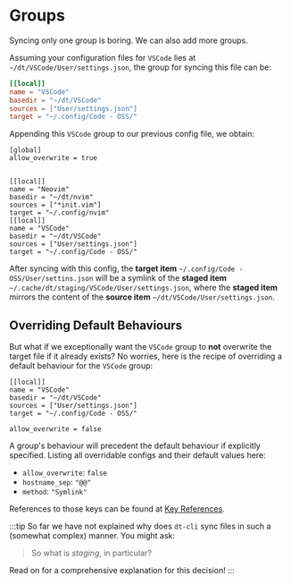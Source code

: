 # Groups

Syncing only one group is boring.  We can also add more groups.

Assuming your configuration files for `VSCode` lies at
`~/dt/VSCode/User/settings.json`, the group for syncing this file can be:

```toml
[[local]]
name = "VSCode"
basedir = "~/dt/VSCode"
sources = ["User/settings.json"]
target = "~/.config/Code - OSS/"
```

Appending this `VSCode` group to our previous config file, we obtain:

```toml{10-14}
[global]
allow_overwrite = true


[[local]]
name = "Neovim"
basedir = "~/dt/nvim"
sources = ["*init.vim"]
target = "~/.config/nvim"
[[local]]
name = "VSCode"
basedir = "~/dt/VSCode"
sources = ["User/settings.json"]
target = "~/.config/Code - OSS/"
```

After syncing with this config, the **target item** `~/.config/Code -
OSS/User/settins.json` will be a symlink of the **staged item**
`~/.cache/dt/staging/VSCode/User/settings.json`, where the **staged item**
mirrors the content of the **source item**
`~/dt/VSCode/User/settings.json`.

## Overriding Default Behaviours

But what if we exceptionally want the `VSCode` group to **not** overwrite the
target file if it already exists?  No worries, here is the recipe of
overriding a default behaviour for the `VSCode` group:

```toml{7}
[[local]]
name = "VSCode"
basedir = "~/dt/VSCode"
sources = ["User/settings.json"]
target = "~/.config/Code - OSS/"

allow_overwrite = false
```

A group's behaviour will precedent the default behaviour if explicitly
specified.  Listing all overridable configs and their default values here:

- `allow_overwrite`: `false`
- `hostname_sep`: `"@@"`
- `method`: `"Symlink"`

References to those keys can be found at [Key
References](/config/key-references).

:::tip
So far we have not explained why does `dt-cli` sync files in such a (somewhat
complex) manner.  You might ask:

> So what is _staging_, in particular?

Read on for a comprehensive explanation for this decision!
:::
